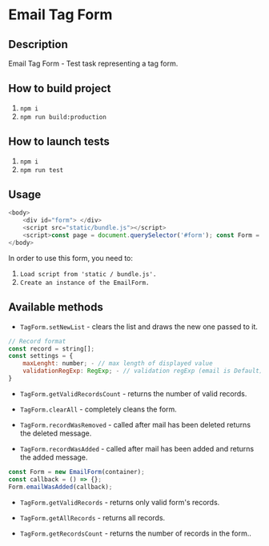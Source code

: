 # Email Tag Form

## Description

Email Tag Form - Test task representing a tag form.

## How to build project

1. `npm i`
2. `npm run build:production`

## How to launch tests

1. `npm i`
2. `npm run test`

## Usage

```js
<body>
    <div id="form"> </div>
    <script src="static/bundle.js"></script>
    <script>const page = document.querySelector('#form'); const Form = new TagForm(page);</script>
</body>
```

In order to use this form, you need to:

1. `Load script from 'static / bundle.js'.`
2. `Create an instance of the EmailForm.`

## Available methods

-   `TagForm.setNewList` - clears the list and draws the new one passed to it.

```js
// Record format
const record = string[];
const settings = {
    maxLenght: number; - // max length of displayed value
    validationRegExp: RegExp; - // validation regExp (email is Default)
}
```

-   `TagForm.getValidRecordsCount` - returns the number of valid records.

-   `TagForm.clearAll` - completely cleans the form.

-   `TagForm.recordWasRemoved` - called after mail has been deleted returns the deleted message.

-   `TagForm.recordWasAdded` - called after mail has been added and returns the added message.

```js
const Form = new EmailForm(container);
const callback = () => {};
Form.emailWasAdded(callback);
```

-   `TagForm.getValidRecords` - returns only valid form's records.

-   `TagForm.getAllRecords` - returns all records.

-   `TagForm.getRecordsCount` - returns the number of records in the form..
